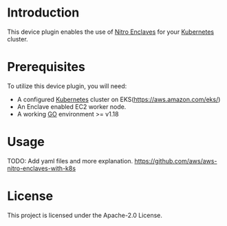 # Introduction

This device plugin enables the use of [Nitro Enclaves](https://aws.amazon.com/ec2/nitro/nitro-enclaves/)
for your [Kubernetes](https://kubernetes.io/) cluster.

# Prerequisites
To utilize this device plugin, you will need:

  - A configured [Kubernetes](https://kubernetes.io/) cluster on EKS(https://aws.amazon.com/eks/)
  - An Enclave enabled EC2 worker node.
  - A working [GO](https://go.dev/doc/install) environment >= v1.18

# Usage
TODO: Add yaml files and more explanation.
https://github.com/aws/aws-nitro-enclaves-with-k8s

# License
This project is licensed under the Apache-2.0 License.